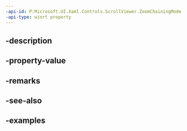 ```yaml
---
-api-id: P:Microsoft.UI.Xaml.Controls.ScrollViewer.ZoomChainingMode
-api-type: winrt property
---
```


## -description

## -property-value

## -remarks

## -see-also

## -examples

